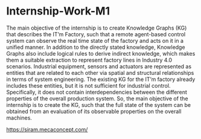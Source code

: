 # Internship-Work-M1
The main objective of the internship is to create Knowledge Graphs (KG) that describes the IT’m Factory, such that a remote agent-based control system 
can observe the real time state of the factory and acts on it in a unified manner. In addition to the directly stated knowledge, Knowledge Graphs also 
include logical rules to derive indirect knowledge, which makes them a suitable extraction to represent factory lines in Industry 4.0 scenarios. 
Industrial equipment, sensors and actuators are represented as entities that are related to each other via spatial and structural relationships in terms
of system engineering. The existing KG for the IT’m factory already includes these entities, but it is not sufficient for industrial control. Specifically, 
it does not contain interdependencies between the different properties of the overall production system. So, the main objective of the internship
is to create the KG, such that the full state of the system can be obtained from an evaluation of its observable properties on the overall machines.

https://siram.mecaconcept.com/
